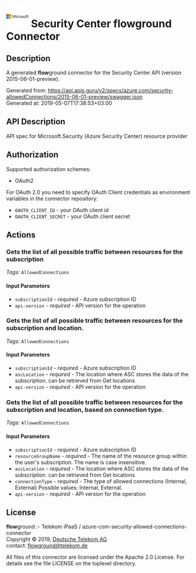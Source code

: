 # ![LOGO](logo.png) Security Center **flow**ground Connector

## Description

A generated **flow**ground connector for the Security Center API (version 2015-06-01-preview).

Generated from: https://api.apis.guru/v2/specs/azure.com/security-allowedConnections/2015-06-01-preview/swagger.json<br/>
Generated at: 2019-05-07T17:38:53+03:00

## API Description

API spec for Microsoft.Security (Azure Security Center) resource provider

## Authorization

Supported authorization schemes:
- OAuth2

For OAuth 2.0 you need to specify OAuth Client credentials as environment variables in the connector repository:
* `OAUTH_CLIENT_ID` - your OAuth client id
* `OAUTH_CLIENT_SECRET` - your OAuth client secret

## Actions

### Gets the list of all possible traffic between resources for the subscription

*Tags:* `AllowedConnections`

#### Input Parameters
* `subscriptionId` - _required_ - Azure subscription ID
* `api-version` - _required_ - API version for the operation

### Gets the list of all possible traffic between resources for the subscription and location.

*Tags:* `AllowedConnections`

#### Input Parameters
* `subscriptionId` - _required_ - Azure subscription ID
* `ascLocation` - _required_ - The location where ASC stores the data of the subscription. can be retrieved from Get locations
* `api-version` - _required_ - API version for the operation

### Gets the list of all possible traffic between resources for the subscription and location, based on connection type.

*Tags:* `AllowedConnections`

#### Input Parameters
* `subscriptionId` - _required_ - Azure subscription ID
* `resourceGroupName` - _required_ - The name of the resource group within the user's subscription. The name is case insensitive.
* `ascLocation` - _required_ - The location where ASC stores the data of the subscription. can be retrieved from Get locations
* `connectionType` - _required_ - The type of allowed connections (Internal, External)
    Possible values: Internal, External.
* `api-version` - _required_ - API version for the operation

## License

**flow**ground :- Telekom iPaaS / azure-com-security-allowed-connections-connector<br/>
Copyright © 2019, [Deutsche Telekom AG](https://www.telekom.de)<br/>
contact: flowground@telekom.de

All files of this connector are licensed under the Apache 2.0 License. For details
see the file LICENSE on the toplevel directory.
